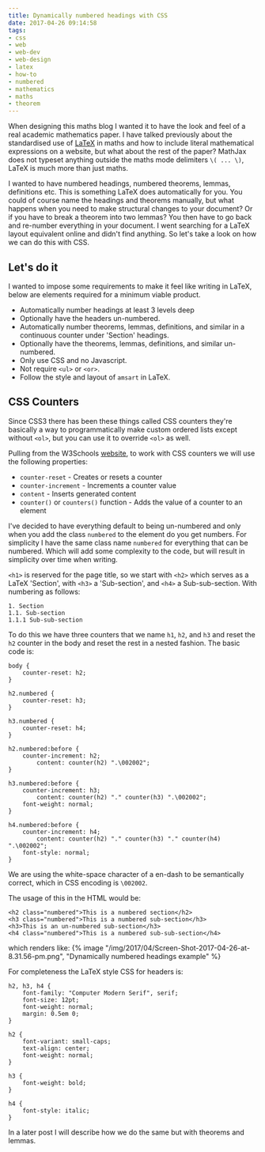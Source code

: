 ```yaml
---
title: Dynamically numbered headings with CSS
date: 2017-04-26 09:14:58
tags:
- css
- web
- web-dev
- web-design
- latex
- how-to
- numbered
- mathematics
- maths
- theorem
---
```


When designing this maths blog I wanted it to have the look and feel of a real academic mathematics paper. I have talked previously about the standardised use of [LaTeX]() in maths and how to include literal mathematical expressions on a website, but what about the rest of the paper? MathJax does not typeset anything outside the maths mode delimiters `\( ... \)`, LaTeX is much more than just maths.

I wanted to have numbered headings, numbered theorems, lemmas, definitions etc. This is something LaTeX does automatically for you. You could of course name the headings and theorems manually, but what happens when you need to make structural changes to your document? Or if you have to break a theorem into two lemmas? You then have to go back and re-number everything in your document. I went searching for a LaTeX layout equivalent online and didn't find anything. So let's take a look on how we can do this with CSS.

## Let's do it

I wanted to impose some requirements to make it feel like writing in LaTeX, below are elements required for a minimum viable product.

- Automatically number headings at least 3 levels deep
- Optionally have the headers un-numbered.
- Automatically number theorems, lemmas, definitions, and similar in a continuous counter under 'Section' headings.
- Optionally have the theorems, lemmas, definitions, and similar un-numbered.
- Only use CSS and no Javascript.
- Not require `<ul>` or `<or>`.
- Follow the style and layout of `amsart` in LaTeX.

## CSS Counters

Since CSS3 there has been these things called CSS counters they're basically a way to programmatically make custom ordered lists except without `<ol>`, but you can use it to override `<ol>` as well.

Pulling from the W3Schools [website](https://www.w3schools.com/css/css_counters.asp), to work with CSS counters we will use the following properties:

- `counter-reset` - Creates or resets a counter
- `counter-increment` - Increments a counter value
- `content` - Inserts generated content
- `counter()` or `counters()` function - Adds the value of a counter to an element

I've decided to have everything default to being un-numbered and only when you add the class `numbered` to the element do you get numbers. For simplicity I have the same class name `numbered` for everything that can be numbered. Which will add some complexity to the code, but will result in simplicity over time when writing.

`<h1>` is reserved for the page title, so we start with `<h2>` which serves as a LaTeX 'Section', with `<h3>` a 'Sub-section', and `<h4>` a Sub-sub-section. With numbering as follows:

    1. Section
    1.1. Sub-section
    1.1.1 Sub-sub-section

To do this we have three counters that we name `h1`, `h2`, and `h3` and reset the `h2` counter in the body and reset the rest in a nested fashion. The basic code is:

```language-css
body {
	counter-reset: h2;
}

h2.numbered {
	counter-reset: h3;
}

h3.numbered {
	counter-reset: h4;
}

h2.numbered:before {
	counter-increment: h2;
        content: counter(h2) ".\002002";
}

h3.numbered:before {
	counter-increment: h3;
        content: counter(h2) "." counter(h3) ".\002002";
	font-weight: normal;
}

h4.numbered:before {
	counter-increment: h4;
        content: counter(h2) "." counter(h3) "." counter(h4) ".\002002";
	font-style: normal;
}
```

We are using the white-space character of a en-dash to be semantically correct, which in CSS encoding is `\002002`.

The usage of this in the HTML would be:

```language-html
<h2 class="numbered">This is a numbered section</h2>
<h3 class="numbered">This is a numbered sub-section</h3>
<h3>This is an un-numbered sub-section</h3>
<h4 class="numbered">This is a numbered sub-sub-section</h4>
```

which renders like:
{% image "/img/2017/04/Screen-Shot-2017-04-26-at-8.31.56-pm.png", "Dynamically numbered headings example" %}

For completeness the LaTeX style CSS for headers is:

```language-css
h2, h3, h4 {
    font-family: "Computer Modern Serif", serif;
	font-size: 12pt;
	font-weight: normal;
	margin: 0.5em 0;
}

h2 {
	font-variant: small-caps;
	text-align: center;
	font-weight: normal;
}

h3 {
	font-weight: bold;
}

h4 {
	font-style: italic;
}
```

In a later post I will describe how we do the same but with theorems and lemmas.
